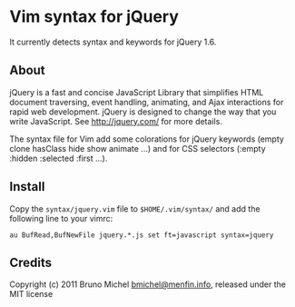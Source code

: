 Vim syntax for jQuery
=====================

It currently detects syntax and keywords for jQuery 1.6.

About
-----

jQuery is a fast and concise JavaScript Library that simplifies HTML document
traversing, event handling, animating, and Ajax interactions for rapid web
development. jQuery is designed to change the way that you write JavaScript.
See http://jquery.com/ for more details.

The syntax file for Vim add some colorations for jQuery keywords (empty clone
hasClass hide show animate ...) and for CSS selectors (:empty :hidden :selected
:first ...).


Install
-------

Copy the `syntax/jquery.vim` file to `$HOME/.vim/syntax/`
and add the following line to your vimrc:

    au BufRead,BufNewFile jquery.*.js set ft=javascript syntax=jquery


Credits
-------

Copyright (c) 2011 Bruno Michel <bmichel@menfin.info>, released under the MIT license
